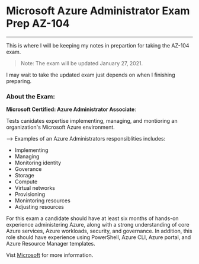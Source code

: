 # Microsoft Azure Administrator Exam Prep AZ-104
___

This is where I will be keeping my notes in prepartion for taking the AZ-104 exam. 

> Note: The exam will be updated January 27, 2021. 

I may wait to take the updated exam just depends on when I finishing preparing. 

### About the Exam:

**Microsoft Certified: Azure Administrator Associate**: 

Tests canidates expertise implementing, managing, and montioring an organization's Microsoft Azure environment. 

--> Examples of an Azure Administrators responsiblities includes: 

* Implementing 
* Managing
* Monitoring identity
* Goverance
* Storage
* Compute 
* Virtual networks 
* Provisioning 
* Monintoring resources
* Adjusting resources

For this exam a candidate should have at least six months of hands-on experience administering Azure, along with a strong understanding of core Azure services, Azure workloads, security, and governance. In addition, this role should have experience using PowerShell, Azure CLI, Azure portal, and Azure Resource Manager templates. 

Vist [Microsoft](https://docs.microsoft.com/en-us/learn/certifications/exams/az-104) for more information. 